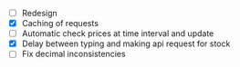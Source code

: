 - [ ] Redesign
- [x] Caching of requests
- [ ] Automatic check prices at time interval and update
- [x] Delay between typing and making api request for stock
- [ ] Fix decimal inconsistencies
